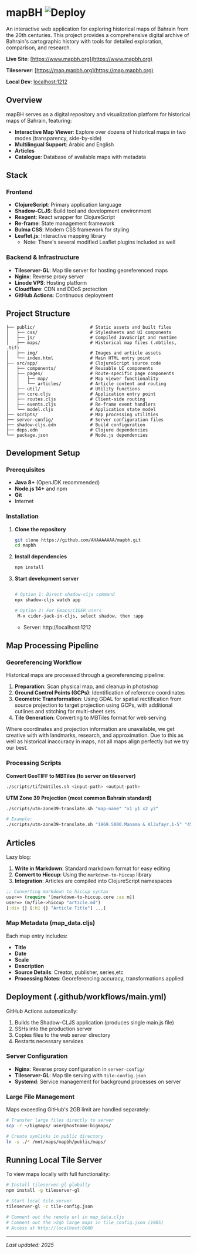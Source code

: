 # mapBH ![Deploy](https://github.com/AHAAAAAAA/mapbh/workflows/Deploy/badge.svg)

An interactive web application for exploring historical maps of Bahrain from the 20th centuries. This project provides a comprehensive digital archive of Bahrain's cartographic history with tools for detailed exploration, comparison, and research.

**Live Site**: [https://www.mapbh.org](https://www.mapbh.org)

**Tileserver**: [https://map.mapbh.org](https://map.mapbh.org)

**Local Dev**: [localhost:1212](http://localhost:1212)

## Overview

mapBH serves as a digital repository and visualization platform for historical maps of Bahrain, featuring:

- **Interactive Map Viewer**: Explore over dozens of historical maps in two modes (transparency, side-by-side)
- **Multilingual Support**: Arabic and English
- **Articles**
- **Catalogue**: Database of available maps with metadata
## Stack

### Frontend
- **ClojureScript**: Primary application language
- **Shadow-CLJS**: Build tool and development environment
- **Reagent**: React wrapper for ClojureScript
- **Re-frame**: State management framework
- **Bulma CSS**: Modern CSS framework for styling
- **Leaflet.js**: Interactive mapping library
	- Note: There's several modified Leaflet plugins included as well 
### Backend & Infrastructure
- **Tileserver-GL**: Map tile server for hosting georeferenced maps
- **Nginx**: Reverse proxy server
- **Linode VPS**: Hosting platform
- **Cloudflare**: CDN and DDoS protection
- **GitHub Actions**: Continuous deployment

## Project Structure

```
├── public/                     # Static assets and built files
│   ├── css/                    # Stylesheets and UI components
│   ├── js/                     # Compiled JavaScript and runtime
│   ├── maps/                   # Historical map files (.mbtiles, .tif)
│   ├── img/                    # Images and article assets
│   └── index.html              # Main HTML entry point
├── src/app/                    # ClojureScript source code
│   ├── components/             # Reusable UI components
│   ├── pages/                  # Route-specific page components
│   │   ├── map/                # Map viewer functionality
│   │   └── articles/           # Article content and routing
│   ├── util/                   # Utility functions
│   ├── core.cljs               # Application entry point
│   ├── routes.cljs             # Client-side routing
│   ├── events.cljs             # Re-frame event handlers
│   └── model.cljs              # Application state model
├── scripts/                    # Map processing utilities
├── server-config/              # Server configuration files
├── shadow-cljs.edn             # Build configuration
├── deps.edn                    # Clojure dependencies
└── package.json                # Node.js dependencies
```

## Development Setup

### Prerequisites
- **Java 8+** (OpenJDK recommended)
- **Node.js 14+** and npm
- **Git**
- Internet

### Installation

1. **Clone the repository**
   ```bash
   git clone https://github.com/AHAAAAAAA/mapbh.git
   cd mapbh
   ```

2. **Install dependencies**
   ```bash
   npm install
   ```

3. **Start development server**
   ```bash
   
   # Option 1: Direct shadow-cljs command
   npx shadow-cljs watch app
   
   # Option 2: For Emacs/CIDER users
	M-x cider-jack-in-cljs, select shadow, then :app
   ```
   - Server: http://localhost:1212

## Map Processing Pipeline

### Georeferencing Workflow
Historical maps are processed through a georeferencing pipeline:

1. **Preparation**: Scan physical map, and cleanup in photoshop
2. **Ground Control Points (GCPs)**: Identification of reference coordinates
3. **Geometric Transformation**: Using GDAL for spatial rectification from source projection to target projection using GCPs, with additional cutlines and stitching for multi-sheet sets.
4. **Tile Generation**: Converting to MBTiles format for web serving

Where coordinates and projection information are unavailable, we get creative with with landmarks, research, and approximation. Due to this as well as historical inaccuracy in maps, not all maps align perfectly but we try our best.

### Processing Scripts

**Convert GeoTIFF to MBTiles (to server on tileserver)**
```bash
./scripts/tif2mbtiles.sh <input-path> <output-path>
```

**UTM Zone 39 Projection (most common Bahrain standard)**
```bash
./scripts/utm-zone39-translate.sh "map-name" "x1 y1 x2 y2"

# Example:
./scripts/utm-zone39-translate.sh "1969.5000.Manama & AlJufayr.1-5" "453000 2901300 456600 2898900"
```

## Articles 
Lazy blog:
1. **Write in Markdown**: Standard markdown format for easy editing
2. **Convert to Hiccup**: Using the `markdown-to-hiccup` library
3. **Integration**: Articles are compiled into ClojureScript namespaces

```clojure
;; Converting markdown to hiccup syntax
user=> (require '[markdown-to-hiccup.core :as m])
user=> (m/file->hiccup "article.md")
[:div {} [:h1 {} "Article Title"] ...]
```

### Map Metadata (map_data.cljs)
Each map entry includes:
- **Title**
- **Date**
- **Scale**
- **Description**
- **Source Details**: Creator, publisher, series,etc
- **Processing Notes**: Georeferencing accuracy, transformations applied

## Deployment (.github/workflows/main.yml)
GitHub Actions automatically:
1. Builds the Shadow-CLJS application (produces single main.js file)
2. SSHs into the production server
3. Copies files to the web server directory
4. Restarts necessary services

### Server Configuration
- **Nginx**: Reverse proxy configuration in `server-config/`
- **Tileserver-GL**: Map tile serving with `tile-config.json`
- **Systemd**: Service management for background processes on server

### Large File Management
Maps exceeding GitHub's 2GB limit are handled separately:
```bash
# Transfer large files directly to server
scp -r ~/bigmaps/ user@hostname:bigmaps/

# Create symlinks in public directory
ln -s ./* /mnt/maps/mapbh/public/maps/
```

## Running Local Tile Server

To view maps locally with full functionality:

```bash
# Install tileserver-gl globally
npm install -g tileserver-gl

# Start local tile server
tileserver-gl -c tile-config.json

# Comment out the remote url in map_data.cljs
# Comment out the >2gb large maps in tile_config.json (1985)
# Access at http://localhost:8080

```
---

*Last updated: 2025*
